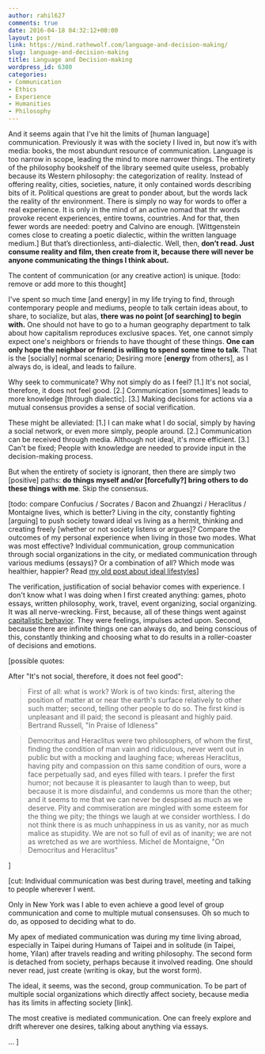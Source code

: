 ```yaml
---
author: rahil627
comments: true
date: 2016-04-18 04:32:12+00:00
layout: post
link: https://mind.rathewolf.com/language-and-decision-making/
slug: language-and-decision-making
title: Language and Decision-making
wordpress_id: 6380
categories:
- Communication
- Ethics
- Experience
- Humanities
- Philosophy
---
```


And it seems again that I’ve hit the limits of [human language] communication. Previously it was with the society I lived in, but now it’s with media: books, the most abundunt resource of communication. Language is too narrow in scope, leading the mind to more narrower things. The entirety of the philosophy bookshelf of the library seemed quite useless, probably because its Western philosophy: the categorization of reality. Instead of offering reality, cities, societies, nature, it only contained words describing bits of it. Political questions are great to ponder about, but the words lack the reality of thr environment. There is simply no way for words to offer a real experience. It is only in the mind of an active nomad that thr words provoke recent experiences, entire towns, countries. And for that, then fewer words are needed: poetry and Calvino are enough. [Wittgenstein comes close to creating a poetic dialectic, within the written language medium.] But that’s directionless, anti-dialectic. Well, then, **don’t read. Just consume reality and film, then create from it, because there will never be anyone communicating the things I think about.**

The content of communication (or any creative action) is unique. [todo: remove or add more to this thought]

I've spent so much time [and energy] in my life trying to find, through contemporary people and mediums, people to talk certain ideas about, to share, to socialize, but alas, **there was no point [of searching] to begin with.** One should not have to go to a human geography department to talk about how capitalism reproduces exclusive spaces. Yet, one cannot simply expect one's neighbors or friends to have thought of these things. **One can only hope the neighbor or friend is willing to spend some time to talk**. That is the [socially] normal scenario; Desiring more [**energy** from others], as I always do, is ideal, and leads to failure.

Why seek to communicate? Why not simply do as I feel? [1.] It's not social, therefore, it does not feel good. [2.] Communication [sometimes] leads to more knowledge [through dialectic]. [3.] Making decisions for actions via a mutual consensus provides a sense of social verification.

These might be alleviated: [1.] I can make what I do social, simply by having a social network, or even more simply, people around. [2.] Communication can be received through media. Although not ideal, it's more efficient. [3.] Can't be fixed; People with knowledge are needed to provide input in the decision-making process.

But when the entirety of society is ignorant, then there are simply two [positive] paths: **do things myself and/or [forcefully?] bring others to do these things with me**. Skip the consensus.

[todo: compare Confucius / Socrates / Bacon and Zhuangzi / Heraclitus / Montaigne lives, which is better? Living in the city, constantly fighting [arguing] to push society toward ideal vs living as a hermit, thinking and creating freely [whether or not society listens or argues]? Compare the outcomes of my personal experience when living in those two modes. What was most effective? Individual communication, group communication through social organizations in the city, or mediated communication through various mediums (essays)? Or a combination of all? Which mode was healthier, happier? Read [my old post about ideal lifestyles](https://mind.rathewolf.com/anchors-famous-nomads-and-the-ideal-nomadic-lifestyle)]

The verification, justification of social behavior comes with experience. I don't know what I was doing when I first created anything: games, photo essays, written philosophy, work, travel, event organizing, social organizing. It was all nerve-wrecking. First, because, all of these things went against [capitalistic behavior](https://mind.rathewolf.com/capitalistic-behavior). They were feelings, impulses acted upon. Second, because there are infinite things one can always do, and being conscious of this, constantly thinking and choosing what to do results in a roller-coaster of decisions and emotions.


[possible quotes:

After "It's not social, therefore, it does not feel good":


<blockquote>First of all: what is work? Work is of two kinds: first, altering the position of matter at or near the earth's surface relatively to other such matter; second, telling other people to do so. The first kind is unpleasant and ill paid; the second is pleasant and highly paid.
Bertrand Russell, "In Praise of Idleness"</blockquote>





<blockquote>Democritus and Heraclitus were two philosophers, of whom the first, finding the condition of man vain and ridiculous, never went out in public but with a mocking and laughing face; whereas Heraclitus, having pity and compassion on this same condition of ours, wore a face perpetually sad, and eyes filled with tears. I prefer the first humor; not because it is pleasanter to laugh than to weep, but because it is more disdainful, and condemns us more than the other; and it seems to me that we can never be despised as much as we deserve. Pity and commiseration are mingled with some esteem for the thing we pity; the things we laugh at we consider worthless. I do not think there is as much unhappiness in us as vanity, nor as much malice as stupidity. We are not so full of evil as of inanity; we are not as wretched as we are worthless.
Michel de Montaigne, "On Democritus and Heraclitus"</blockquote>


]


[cut:
Individual communication was best during travel, meeting and talking to people wherever I went.

Only in New York was I able to even achieve a good level of group communication and come to multiple mutual consensuses. Oh so much to do, as opposed to deciding what to do.

My apex of mediated communication was during my time living abroad, especially in Taipei during Humans of Taipei and in solitude (in Taipei, home, Yilan) after travels reading and writing philosophy. The second form is detached from society, perhaps because it involved reading. One should never read, just create (writing is okay, but the worst form).

The ideal, it seems, was the second, group communication. To be part of multiple social organizations which directly affect society, because media has its limits in affecting society [link].

The most creative is mediated communication. One can freely explore and drift wherever one desires, talking about anything via essays.

...
]
